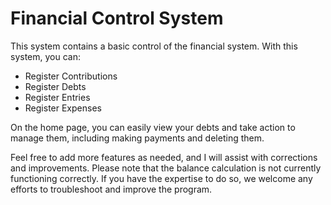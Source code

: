# Financial Control System

This system contains a basic control of the financial system. With this system, you can:

- Register Contributions
- Register Debts
- Register Entries
- Register Expenses

On the home page, you can easily view your debts and take action to manage them, including making payments and deleting them.

Feel free to add more features as needed, and I will assist with corrections and improvements.
Please note that the balance calculation is not currently functioning correctly. If you have the expertise to do so, we welcome any efforts to troubleshoot and improve the program.
